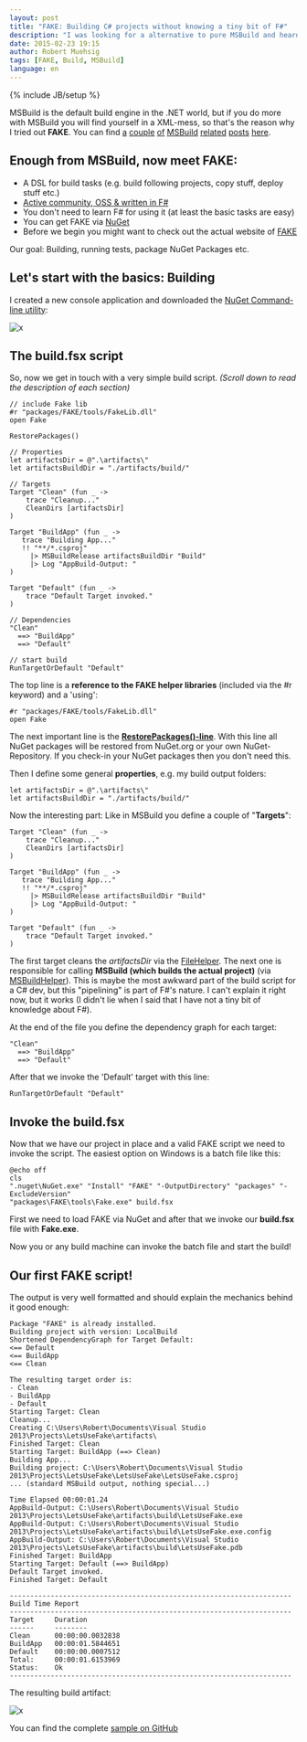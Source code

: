 ```yaml
---
layout: post
title: "FAKE: Building C# projects without knowing a tiny bit of F#"
description: "I was looking for a alternative to pure MSBuild and heard of FAKE, which stands for 'F# Make - A DSL for build tasks.'. See how to get stuff running (... building...) even if you don't know anything about F# (like me)."
date: 2015-02-23 19:15
author: Robert Muehsig
tags: [FAKE, Build, MSBuild]
language: en
---
```

{% include JB/setup %}

MSBuild is the default build engine in the .NET world, but if you do more with MSBuild you will find yourself in a XML-mess, so that's the reason why I tried out __FAKE__. You can find [a](http://blog.codeinside.eu/2010/12/15/howto-msbuild-stylecop/) [couple](http://blog.codeinside.eu/2010/11/12/howto-build-msbuild-solutions/) [of](http://blog.codeinside.eu/2010/11/21/howto-msdeploy-msbuild/) [MSBuild](http://blog.codeinside.eu/2010/11/24/howto-open-mstest-with-msbuild-2/) [related](http://blog.codeinside.eu/2011/01/06/howto-msbuild-nuit/) [posts](http://blog.codeinside.eu/2010/11/29/howto-open-mstest-with-msbuild/) [here](http://blog.codeinside.eu/2010/12/06/howto-web-config-transformations-with-msbuild/).

## Enough from MSBuild, now meet FAKE:
- A DSL for build tasks (e.g. build following projects, copy stuff, deploy stuff etc.)
- [Active community, OSS & written in F#](https://github.com/fsharp/FAKE)
- You don't need to learn F# for using it (at least the basic tasks are easy)
- You can get FAKE via [NuGet](https://www.nuget.org/packages/Fake)
- Before we begin you might want to check out the actual website of [FAKE](http://fsharp.github.io/FAKE/) 

Our goal: Building, running tests, package NuGet Packages etc.

## Let's start with the basics: Building

I created a new console application and downloaded the [NuGet Command-line utility](http://docs.nuget.org/consume/installing-nuget):

![x]({{BASE_PATH}}/assets/md-images/2015-02-23/start.png "Starting point")

## The build.fsx script

So, now we get in touch with a very simple build script. _(Scroll down to read the description of each section)_

    // include Fake lib
    #r "packages/FAKE/tools/FakeLib.dll"
    open Fake
    
    RestorePackages()
    
    // Properties
    let artifactsDir = @".\artifacts\"
    let artifactsBuildDir = "./artifacts/build/"
    
    // Targets
    Target "Clean" (fun _ ->
        trace "Cleanup..."
        CleanDirs [artifactsDir]
    )
    
    Target "BuildApp" (fun _ ->
       trace "Building App..."
       !! "**/*.csproj"
         |> MSBuildRelease artifactsBuildDir "Build"
         |> Log "AppBuild-Output: "
    )
    
    Target "Default" (fun _ ->
        trace "Default Target invoked."
    )
    
    // Dependencies
    "Clean"
      ==> "BuildApp"
      ==> "Default"
    
    // start build
    RunTargetOrDefault "Default"

The top line is a __reference to the FAKE helper libraries__ (included via the #r keyword) and a 'using':

    #r "packages/FAKE/tools/FakeLib.dll"
    open Fake

The next important line is the [__RestorePackages()-line__](http://fsharp.github.io/FAKE/apidocs/fake-restorepackagehelper.html). With this line all NuGet packages will be restored from NuGet.org or your own NuGet-Repository. If you check-in your NuGet packages then you don't need this.	

Then I define some general __properties__, e.g. my build output folders:

    let artifactsDir = @".\artifacts\"
    let artifactsBuildDir = "./artifacts/build/"
	
Now the interesting part: Like in MSBuild you define a couple of "__Targets__":

    Target "Clean" (fun _ ->
        trace "Cleanup..."
        CleanDirs [artifactsDir]
    )
    
    Target "BuildApp" (fun _ ->
       trace "Building App..."
       !! "**/*.csproj"
         |> MSBuildRelease artifactsBuildDir "Build"
         |> Log "AppBuild-Output: "
    )
    
    Target "Default" (fun _ ->
        trace "Default Target invoked."
    )
	
The first target cleans the _artifactsDir_ via the [FileHelper](http://fsharp.github.io/FAKE/apidocs/fake-filehelper.html). The next one is responsible for calling __MSBuild (which builds the actual project)__ (via [MSBuildHelper](http://fsharp.github.io/FAKE/apidocs/fake-msbuildhelper.html)). 
This is maybe the most awkward part of the build script for a C# dev, but this "pipelining" is part of F#'s nature. I can't explain it right now, but it works (I didn't lie when I said that I have not a tiny bit of knowledge about F#). 

 At the end of the file you define the dependency graph for each target: 
 
    "Clean"
      ==> "BuildApp"
      ==> "Default"
	  
After that we invoke the 'Default' target with this line:

    RunTargetOrDefault "Default"
	
## Invoke the build.fsx

Now that we have our project in place and a valid FAKE script we need to invoke the script. The easiest option on Windows is a batch file like this:

    @echo off
    cls
    ".nuget\NuGet.exe" "Install" "FAKE" "-OutputDirectory" "packages" "-ExcludeVersion"
    "packages\FAKE\tools\Fake.exe" build.fsx

First we need to load FAKE via NuGet and after that we invoke our __build.fsx__ file with __Fake.exe__. 

Now you or any build machine can invoke the batch file and start the build!

## Our first FAKE script!

The output is very well formatted and should explain the mechanics behind it good enough:

    Package "FAKE" is already installed.
    Building project with version: LocalBuild
    Shortened DependencyGraph for Target Default:
    <== Default
    <== BuildApp
    <== Clean
    
    The resulting target order is:
    - Clean
    - BuildApp
    - Default
    Starting Target: Clean
    Cleanup...
    Creating C:\Users\Robert\Documents\Visual Studio 2013\Projects\LetsUseFake\artifacts\
    Finished Target: Clean
    Starting Target: BuildApp (==> Clean)
    Building App...
    Building project: C:\Users\Robert\Documents\Visual Studio 2013\Projects\LetsUseFake\LetsUseFake\LetsUseFake.csproj
    ... (standard MSBuild output, nothing special...)
    
    Time Elapsed 00:00:01.24
    AppBuild-Output: C:\Users\Robert\Documents\Visual Studio 2013\Projects\LetsUseFake\artifacts\build\LetsUseFake.exe
    AppBuild-Output: C:\Users\Robert\Documents\Visual Studio 2013\Projects\LetsUseFake\artifacts\build\LetsUseFake.exe.config
    AppBuild-Output: C:\Users\Robert\Documents\Visual Studio 2013\Projects\LetsUseFake\artifacts\build\LetsUseFake.pdb
    Finished Target: BuildApp
    Starting Target: Default (==> BuildApp)
    Default Target invoked.
    Finished Target: Default
    
    ---------------------------------------------------------------------
    Build Time Report
    ---------------------------------------------------------------------
    Target     Duration
    ------     --------
    Clean      00:00:00.0032838
    BuildApp   00:00:01.5844651
    Default    00:00:00.0007512
    Total:     00:00:01.6153969
    Status:    Ok
    ---------------------------------------------------------------------

The resulting build artifact:
	
![x]({{BASE_PATH}}/assets/md-images/2015-02-23/result.png "Result")

You can find the complete [sample on GitHub](https://github.com/Code-Inside/Samples/tree/master/2015/LetsUseFake-Build/LetsUseFake)
